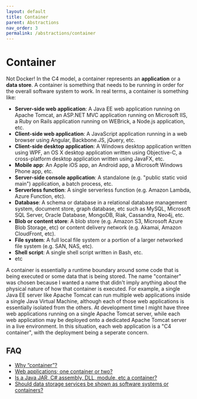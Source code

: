 ```yaml
---
layout: default
title: Container
parent: Abstractions
nav_order: 3
permalink: /abstractions/container
---
```


# Container

Not Docker! In the C4 model, a container represents an __application__ or a __data store__. A container is something
that needs to be running in order for the overall software system to work. In real terms, a container is something like:

- __Server-side web application__: A Java EE web application running on Apache Tomcat, an ASP.NET MVC application running on Microsoft IIS, a Ruby on Rails application running on WEBrick, a Node.js application, etc.
- __Client-side web application__: A JavaScript application running in a web browser using Angular, Backbone.JS, jQuery, etc.
- __Client-side desktop application__: A Windows desktop application written using WPF, an OS X desktop application written using Objective-C, a cross-platform desktop application written using JavaFX, etc.
- __Mobile app__: An Apple iOS app, an Android app, a Microsoft Windows Phone app, etc.
- __Server-side console application__: A standalone (e.g. "public static void main") application, a batch process, etc.
- __Serverless function__: A single serverless function (e.g. Amazon Lambda, Azure Function, etc).
- __Database__: A schema or database in a relational database management system, document store, graph database, etc such as MySQL, Microsoft SQL Server, Oracle Database, MongoDB, Riak, Cassandra, Neo4j, etc.
- __Blob or content store__: A blob store (e.g. Amazon S3, Microsoft Azure Blob Storage, etc) or content delivery network (e.g. Akamai, Amazon CloudFront, etc).
- __File system__: A full local file system or a portion of a larger networked file system (e.g. SAN, NAS, etc).
- __Shell script__: A single shell script written in Bash, etc.
- etc

A container is essentially a runtime boundary around some code that is being executed or some data that is being stored.
The name "container" was chosen because I wanted a name that didn't imply anything about the physical nature of how
that container is executed. For example, a single Java EE server like Apache Tomcat can run multiple web
applications inside a single Java Virtual Machine, although each of those web applications is essentially isolated
from the others. At development time I might have three web applications running on a single Apache Tomcat server,
while each web application may be deployed onto a dedicated Apache Tomcat server in a live environment.
In this situation, each web application is a "C4 container", with the deployment being a seperate concern.

## FAQ

- [Why “container”?](/faq#why-container)
- [Web applications; one container or two?](/faq#web-applications-one-container-or-two)
- [Is a Java JAR, C# assembly, DLL, module, etc a container?](/faq#is-a-java-jar-c-assembly-dll-module-etc-a-container)
- [Should data storage services be shown as software systems or containers?](/faq#should-data-storage-services-be-shown-as-software-systems-or-containers)